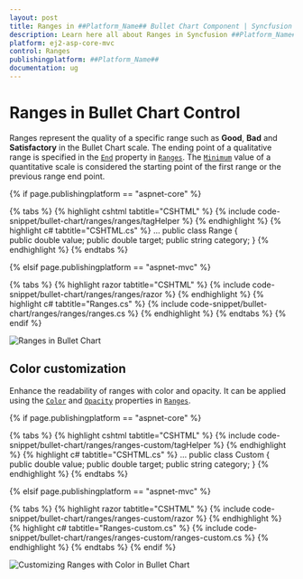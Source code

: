 ```yaml
---
layout: post
title: Ranges in ##Platform_Name## Bullet Chart Component | Syncfusion
description: Learn here all about Ranges in Syncfusion ##Platform_Name## Bullet Chart component of Syncfusion Essential JS 2 and more.
platform: ej2-asp-core-mvc
control: Ranges
publishingplatform: ##Platform_Name##
documentation: ug
---
```



# Ranges in Bullet Chart Control

Ranges represent the quality of a specific range such as **Good**, **Bad** and **Satisfactory** in the Bullet Chart scale. The ending point of a qualitative range is specified in the [`End`](https://help.syncfusion.com/cr/aspnetcore-js2/Syncfusion.EJ2.Charts.Range.html#Syncfusion_EJ2_Charts_Range_End) property in [`Ranges`](https://help.syncfusion.com/cr/aspnetcore-js2/Syncfusion.EJ2.Charts.BulletChart.html#Syncfusion_EJ2_Charts_BulletChart_Ranges). The [`Minimum`](https://help.syncfusion.com/cr/aspnetcore-js2/Syncfusion.EJ2.Charts.BulletChart.html#Syncfusion_EJ2_Charts_BulletChart_Minimum) value of a quantitative scale is considered the starting point of the first range or the previous range end point.

{% if page.publishingplatform == "aspnet-core" %}

{% tabs %}
{% highlight cshtml tabtitle="CSHTML" %}
{% include code-snippet/bullet-chart/ranges/ranges/tagHelper %}
{% endhighlight %}
{% highlight c# tabtitle="CSHTML.cs" %}
...
public class Range
{           
    public double value;
    public double target;
    public string category;
}
{% endhighlight %}
{% endtabs %}

{% elsif page.publishingplatform == "aspnet-mvc" %}

{% tabs %}
{% highlight razor tabtitle="CSHTML" %}
{% include code-snippet/bullet-chart/ranges/ranges/razor %}
{% endhighlight %}
{% highlight c# tabtitle="Ranges.cs" %}
{% include code-snippet/bullet-chart/ranges/ranges/ranges.cs %}
{% endhighlight %}
{% endtabs %}
{% endif %}



![Ranges in Bullet Chart](images/blazor-bullet-chart-range.png)

## Color customization

Enhance the readability of ranges with color and opacity. It can be applied using the [`Color`](https://help.syncfusion.com/cr/aspnetcore-js2/Syncfusion.EJ2.Charts.Range.html#Syncfusion_EJ2_Charts_Range_Color) and [`Opacity`](https://help.syncfusion.com/cr/aspnetcore-js2/Syncfusion.EJ2.Charts.Range.html#Syncfusion_EJ2_Charts_Range_Opacity) properties in [`Ranges`](https://help.syncfusion.com/cr/aspnetcore-js2/Syncfusion.EJ2.Charts.BulletChart.html#Syncfusion_EJ2_Charts_BulletChart_Ranges).

{% if page.publishingplatform == "aspnet-core" %}

{% tabs %}
{% highlight cshtml tabtitle="CSHTML" %}
{% include code-snippet/bullet-chart/ranges/ranges-custom/tagHelper %}
{% endhighlight %}
{% highlight c# tabtitle="CSHTML.cs" %}
...
public class Custom
{           
    public double value;
    public double target;
    public string category;
}
{% endhighlight %}
{% endtabs %}

{% elsif page.publishingplatform == "aspnet-mvc" %}

{% tabs %}
{% highlight razor tabtitle="CSHTML" %}
{% include code-snippet/bullet-chart/ranges/ranges-custom/razor %}
{% endhighlight %}
{% highlight c# tabtitle="Ranges-custom.cs" %}
{% include code-snippet/bullet-chart/ranges/ranges-custom/ranges-custom.cs %}
{% endhighlight %}
{% endtabs %}
{% endif %}



![Customizing Ranges with Color in Bullet Chart](images/blazor-bullet-chart-range-customization.png)